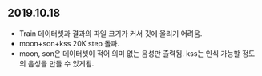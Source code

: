 ## 2019.10.18
- Train 데이터셋과 결과의 파일 크기가 커서 깃에 올리기 어려움.  
- moon+son+kss 20K step 돌파.  
- moon, son은 데이터셋이 적어 의미 없는 음성만 출력됨. kss는 인식 가능할 정도의 음성을 만들 수 있게됨.  